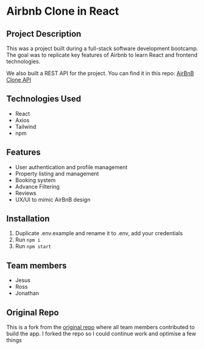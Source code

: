 # Airbnb Clone in React

## Project Description

This was a project built during a full-stack software development bootcamp. The goal was to replicate key features of Airbnb to learn React and frontend technologies.

We also built a REST API for the project. You can find it in this repo: [AirBnB Clone API](https://github.com/jgarciagalvez/AirBnB-clone-api)

## Technologies Used

- React
- Axios
- Tailwind
- npm

## Features

- User authentication and profile management
- Property listing and management
- Booking system
- Advance Filtering
- Reviews
- UX/UI to mimic AirBnB design

## Installation

1. Duplicate .env.example and rename it to .env, add your credentials
2. Run `npm i`
3. Run `npm start`

## Team members

- Jesus
- Ross
- Jonathan

## Original Repo

This is a fork from the [original repo](https://github.com/haikuacademy/B11G02-airbnb-react) where all team members contributed to build the app. I forked the repo so I could continue work and optimise a few things
